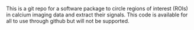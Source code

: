 This is a git repo for a software package to circle regions of interest (ROIs) in calcium imaging data and extract their signals. This code is available for all to use through github but will not be supported.
